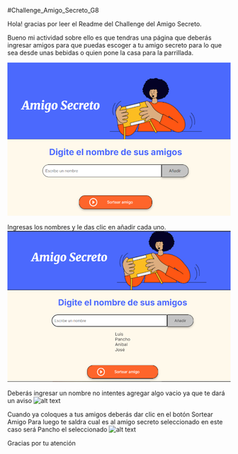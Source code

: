 #Challenge_Amigo_Secreto_G8 

Hola! gracias por leer el Readme del Challenge del Amigo Secreto. 

Bueno mi actividad sobre ello es que tendras una página que deberás ingresar amigos para que puedas escoger
a tu amigo secreto para lo que sea desde unas bebidas o quien pone la casa para la parrillada. 

![alt text](./assets/image.png)

Ingresas los nombres y le das clic en añadir cada uno.   
![alt text](./assets/image-02.png)

Deberás ingresar un nombre no intentes agregar algo vacio ya que te dará un aviso 
![alt text](image-03.png)

Cuando ya coloques a tus amigos deberás dar clic en el botón Sortear Amigo Para luego te saldra cual es al amigo secreto seleccionado en este caso será Pancho el seleccionado 
![alt text](image-04.png)

Gracias por tu atención 